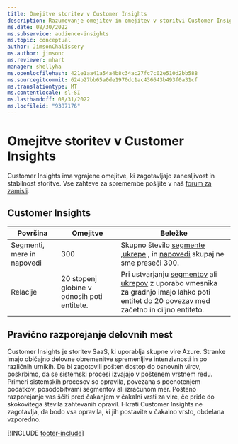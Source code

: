 ```yaml
---
title: Omejitve storitev v Customer Insights
description: Razumevanje omejitev in omejitev v storitvi Customer Insights SaaS.
ms.date: 08/30/2022
ms.subservice: audience-insights
ms.topic: conceptual
author: JimsonChalissery
ms.author: jimsonc
ms.reviewer: mhart
manager: shellyha
ms.openlocfilehash: 421e1aa41a54a4b8c34ac27fc7c02e510d2bb588
ms.sourcegitcommit: 624b27bb65a0de1970dc1ac436643b493f0a31cf
ms.translationtype: MT
ms.contentlocale: sl-SI
ms.lasthandoff: 08/31/2022
ms.locfileid: "9387176"
---
```

# <a name="service-limits-in-customer-insights"></a>Omejitve storitev v Customer Insights

 Customer Insights ima vgrajene omejitve, ki zagotavljajo zanesljivost in stabilnost storitve. Vse zahteve za spremembe pošljite v naš [forum za zamisli](https://go.microsoft.com/fwlink/?linkid=2074172).

## <a name="customer-insights"></a>Customer Insights

| Površina  | Omejitve  | Beležke |
|-------------|---------------------------------------------------------------------|---------------------------------------------------------------------|
| Segmenti, mere in napovedi | 300  | Skupno število [segmente](segments.md) ,[ukrepe](measures.md) , in [napovedi](predictions.md) skupaj ne sme preseči 300.  |
| Relacije | 20 stopenj globine v odnosih poti entitete. | Pri ustvarjanju [segmentov](segments.md) ali [ukrepov](measures.md) z uporabo vmesnika za gradnjo imajo lahko poti entitet do 20 povezav med začetno in ciljno entiteto.  |

## <a name="fair-scheduling-of-jobs"></a>Pravično razporejanje delovnih mest

Customer Insights je storitev SaaS, ki uporablja skupne vire Azure. Stranke imajo običajno delovne obremenitve spremenljive intenzivnosti in po različnih urnikih. Da bi zagotovili pošten dostop do osnovnih virov, poskrbimo, da se sistemski procesi izvajajo v poštenem vrstnem redu. Primeri sistemskih procesov so opravila, povezana s poenotenjem podatkov, posodobitvami segmentov ali izračunom mer. Pošteno razporejanje vas ščiti pred čakanjem v čakalni vrsti za vire, če pride do skokovitega števila zahtevanih opravil. Hkrati Customer Insights ne zagotavlja, da bodo vsa opravila, ki jih postavite v čakalno vrsto, obdelana vzporedno.

[!INCLUDE [footer-include](includes/footer-banner.md)]
